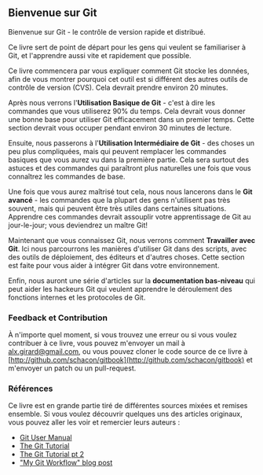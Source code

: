 ## Bienvenue sur Git ##

Bienvenue sur Git - le contrôle de version rapide et distribué.

Ce livre sert de point de départ pour les gens qui veulent se
familiariser à Git, et l'apprendre aussi vite et rapidement que
possible.

Ce livre commencera par vous expliquer comment Git stocke les données,
afin de vous montrer pourquoi cet outil est si différent des autres
outils de contrôle de version (CVS). Cela devrait prendre environ 20
minutes.

Après nous verrons l'**Utilisation Basique de Git** - c'est à dire les
commandes que vous utiliserez 90% du temps. Cela devrait vous donner
une bonne base pour utiliser Git efficacement dans un premier
temps. Cette section devrait vous occuper pendant environ 30 minutes
de lecture.

Ensuite, nous passerons à l'**Utilisation Intermédiaire de Git** - des
choses un peu plus compliquées, mais qui peuvent remplacer les
commandes basiques que vous aurez vu dans la première partie. Cela
sera surtout des astuces et des commandes qui paraîtront plus
naturelles une fois que vous connaîtrez les commandes de base.

Une fois que vous aurez maîtrisé tout cela, nous nous lancerons dans
le **Git avancé** - les commandes que la plupart des gens n'utilisent
pas très souvent, mais qui peuvent être très utiles dans certaines
situations. Apprendre ces commandes devrait assouplir votre
apprentissage de Git au jour-le-jour; vous deviendrez un maître Git!

Maintenant que vous connaissez Git, nous verrons comment **Travailler
avec Git**.  Ici nous parcourrons les manières d'utiliser Git dans des
scripts, avec des outils de déploiement, des éditeurs et d'autres
choses. Cette section est faite pour vous aider à intégrer Git dans
votre environnement.

Enfin, nous auront une série d'articles sur la **documentation
bas-niveau** qui peut aider les hackeurs Git qui veulent apprendre le
déroulement des fonctions internes et les protocoles de Git.

### Feedback et Contribution ###

À n'importe quel moment, si vous trouvez une erreur ou si vous voulez
contribuer à ce livre, vous pouvez m'envoyer un mail à
[alx.girard@gmail.com](mailto://alx.girard@gmail.com), ou vous pouvez
cloner le code source de ce livre à
[http://github.com/schacon/gitbook](http://github.com/schacon/gitbook)
et m'envoyer un patch ou un pull-request.

### Références ###

Ce livre est en grande partie tiré de différentes sources mixées et
remises ensemble. Si vous voulez découvrir quelques uns des articles
originaux, vous pouvez aller les voir et remercier leurs auteurs :

* [Git User Manual](http://www.kernel.org/pub/software/scm/git/docs/user-manual.html)
* [The Git Tutorial](http://www.kernel.org/pub/software/scm/git/docs/gittutorial.html)
* [The Git Tutorial pt 2](http://www.kernel.org/pub/software/scm/git/docs/gittutorial-2.html)
* ["My Git Workflow" blog post](http://osteele.com/archives/2008/05/my-git-workflow)

